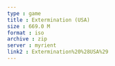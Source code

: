 ```yaml
---
type : game
title : Extermination (USA)
size : 669.0 M
format : iso
archive : zip
server : myrient
link2 : Extermination%20%28USA%29
---
```

